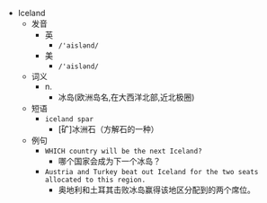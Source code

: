 - Iceland
  - 发音
    - 英
      - `/'aislənd/`
    - 美
      - `/'aislənd/`
  - 词义
    - n.
      - 冰岛(欧洲岛名,在大西洋北部,近北极圈)
  - 短语
    - `iceland spar`
      - [矿]冰洲石（方解石的一种） 
  - 例句
    - `WHICH country will be the next Iceland?`
      - 哪个国家会成为下一个冰岛？
    - `Austria and Turkey beat out Iceland for the two seats allocated to this region.`
      - 奥地利和土耳其击败冰岛赢得该地区分配到的两个席位。

